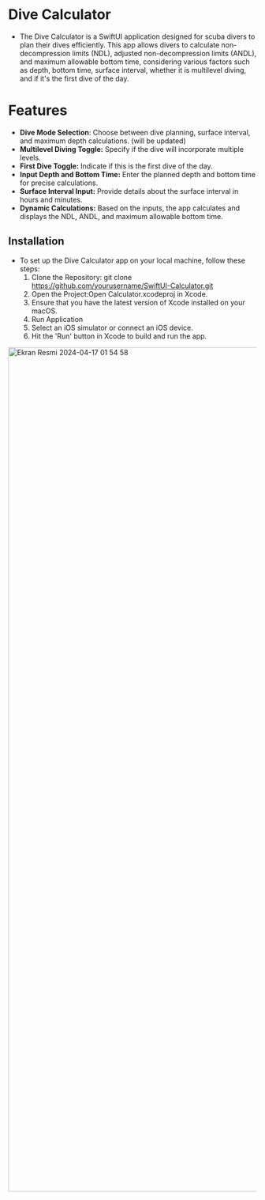 # Dive Calculator 
- The Dive Calculator is a SwiftUI application designed for scuba divers to plan their dives efficiently. This app allows divers to calculate non-decompression limits (NDL), adjusted non-decompression limits (ANDL), and maximum allowable bottom time, considering various factors such as depth, bottom time, surface interval, whether it is multilevel diving, and if it's the first dive of the day.


# Features
* **Dive Mode Selection**: Choose between dive planning, surface interval, and maximum depth calculations. (will be updated)
* **Multilevel Diving Toggle:** Specify if the dive will incorporate multiple levels.
* **First Dive Toggle:** Indicate if this is the first dive of the day.
* **Input Depth and Bottom Time:** Enter the planned depth and bottom time for precise calculations.
* **Surface Interval Input:** Provide details about the surface interval in hours and minutes.
* **Dynamic Calculations:** Based on the inputs, the app calculates and displays the NDL, ANDL, and maximum allowable bottom time.

## Installation 
- To set up the Dive Calculator app on your local machine, follow these steps:
  1. Clone the Repository: git clone https://github.com/yourusername/SwiftUI-Calculator.git
  2. Open the Project:Open Calculator.xcodeproj in Xcode.
  3. Ensure that you have the latest version of Xcode installed on your macOS.
  4. Run Application
  5. Select an iOS simulator or connect an iOS device.
  6. Hit the 'Run' button in Xcode to build and run the app.
<img width="1708" alt="Ekran Resmi 2024-04-17 01 54 58" src="https://github.com/xkyleann/DeepBlue_DivePlanner/assets/128597547/dc866485-0b0c-41da-b233-a0902b466e53">
